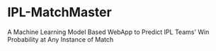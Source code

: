# IPL-MatchMaster

A Machine Learning Model Based WebApp to Predict IPL Teams' Win Probability at Any Instance of Match
